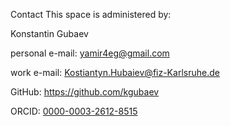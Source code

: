 Contact
This space is administered by:

Konstantin Gubaev

personal e-mail: yamir4eg@gmail.com

work e-mail: Kostiantyn.Hubaiev@fiz-Karlsruhe.de

GitHub: https://github.com/kgubaev

ORCID: [0000-0003-2612-8515](https://orcid.org/0000-0003-2612-8515)
